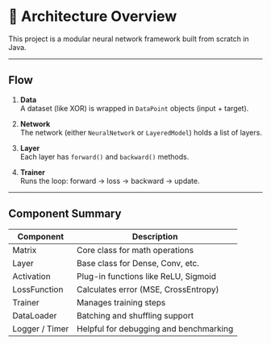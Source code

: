 # 🧠 Architecture Overview

This project is a modular neural network framework built from scratch in Java.

---

## Flow

1. **Data**  
   A dataset (like XOR) is wrapped in `DataPoint` objects (input + target).

2. **Network**  
   The network (either `NeuralNetwork` or `LayeredModel`) holds a list of layers.

3. **Layer**  
   Each layer has `forward()` and `backward()` methods.

4. **Trainer**  
   Runs the loop: forward → loss → backward → update.

---

## Component Summary

| Component      | Description                                     |
|----------------|-------------------------------------------------|
| Matrix         | Core class for math operations                  |
| Layer          | Base class for Dense, Conv, etc.                |
| Activation     | Plug-in functions like ReLU, Sigmoid            |
| LossFunction   | Calculates error (MSE, CrossEntropy)            |
| Trainer        | Manages training steps                          |
| DataLoader     | Batching and shuffling support                  |
| Logger / Timer | Helpful for debugging and benchmarking          |
